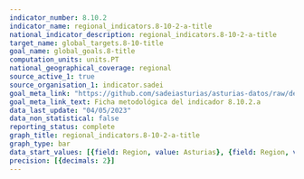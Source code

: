 ```yaml
---
indicator_number: 8.10.2
indicator_name: regional_indicators.8-10-2-a-title
national_indicator_description: regional_indicators.8-10-2-a-title
target_name: global_targets.8-10-title
goal_name: global_goals.8-title
computation_units: units.PT
national_geographical_coverage: regional
source_active_1: true
source_organisation_1: indicator.sadei
goal_meta_link: "https://github.com/sadeiasturias/asturias-datos/raw/develop/descargas/metodologia/8.10.2.a.pdf"
goal_meta_link_text: Ficha metodológica del indicador 8.10.2.a
data_last_update: "04/05/2023"
data_non_statistical: false
reporting_status: complete
graph_title: regional_indicators.8-10-2-a-title
graph_type: bar
data_start_values: [{field: Region, value: Asturias}, {field: Region, value: España}]
precision: [{decimals: 2}]
---
```

